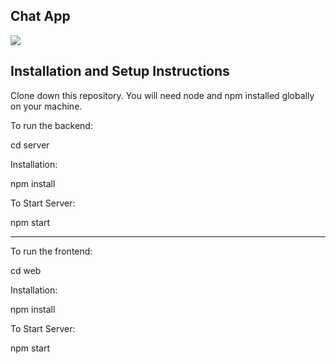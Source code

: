## Chat App

<img src="https://cdn.discordapp.com/attachments/232579663292006412/851066049654292490/chat-app.gif%22/%3E">

## Installation and Setup Instructions

Clone down this repository. You will need node and npm installed globally on your machine.

To run the backend:

cd server

Installation:

npm install

To Start Server:

npm start

----

To run the frontend:

cd web

Installation:

npm install

To Start Server:

npm start
